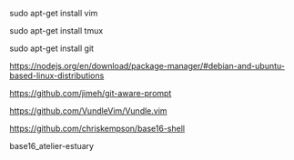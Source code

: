 sudo apt-get install vim

sudo apt-get install tmux

sudo apt-get install git

https://nodejs.org/en/download/package-manager/#debian-and-ubuntu-based-linux-distributions

https://github.com/jimeh/git-aware-prompt

https://github.com/VundleVim/Vundle.vim

https://github.com/chriskempson/base16-shell

base16_atelier-estuary

